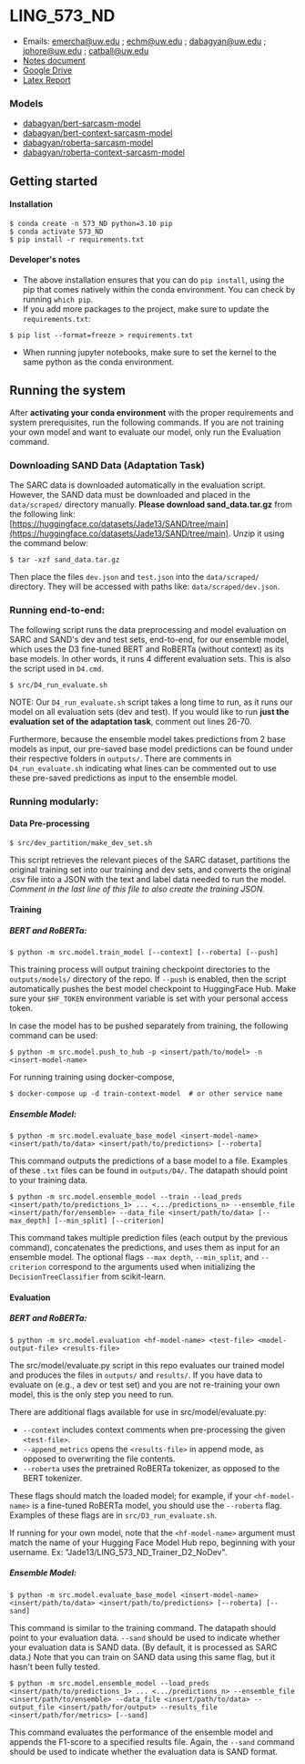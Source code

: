 # LING_573_ND

- Emails: emercha@uw.edu ; echm@uw.edu ; dabagyan@uw.edu ; jphore@uw.edu ; catball@uw.edu
- [Notes document](https://docs.google.com/document/d/1dRRhQ-tDifD92wgQnitI-MEr2HRGA1ejRvxnlqBdwmw/edit#heading=h.46l7ewibx4a2)
- [Google Drive](https://drive.google.com/drive/folders/1weS7nUDJJ_VrsxE2PJilDyicQqrfe65t)
- [Latex Report](https://www.overleaf.com/8838911828dkmzdmdsrjhh#6ca906)

### Models
- [dabagyan/bert-sarcasm-model](https://huggingface.co/dabagyan/bert-sarcasm-model)
- [dabagyan/bert-context-sarcasm-model](https://huggingface.co/dabagyan/bert-context-sarcasm-model)
- [dabagyan/roberta-sarcasm-model](https://huggingface.co/dabagyan/roberta-sarcasm-model)
- [dabagyan/roberta-context-sarcasm-model](https://huggingface.co/dabagyan/roberta-context-sarcasm-model)

## Getting started
#### Installation
```shell
$ conda create -n 573_ND python=3.10 pip
$ conda activate 573_ND
$ pip install -r requirements.txt
```

#### Developer's notes
* The above installation ensures that you can do `pip install`, using the pip that comes natively within the conda environment. You can check by running `which pip`. 
* If you add more packages to the project, make sure to update the `requirements.txt`:
```shell
$ pip list --format=freeze > requirements.txt
```
* When running jupyter notebooks, make sure to set the kernel to the same python as the conda environment.

## Running the system
After **activating your conda environment** with the proper requirements and system prerequisites, run the following commands. If you are not training your own model and want to evaluate our model, only run the Evaluation command. 

### Downloading SAND Data (Adaptation Task)
The SARC data is downloaded automatically in the evaluation script. However, the SAND data must be downloaded and placed in the `data/scraped/` directory manually. **Please download sand_data.tar.gz** from the following link: [https://huggingface.co/datasets/Jade13/SAND/tree/main](https://huggingface.co/datasets/Jade13/SAND/tree/main). Unzip it using the command below:
```shell
$ tar -xzf sand_data.tar.gz
```

Then place the files `dev.json` and `test.json` into the `data/scraped/` directory. They will be accessed with paths like: `data/scraped/dev.json`.

### Running end-to-end:
The following script runs the data preprocessing and model evaluation on SARC and SAND's dev and test sets, end-to-end, for our ensemble model, which uses the D3 fine-tuned BERT and RoBERTa (without context) as its base models. In other words, it runs 4 different evaluation sets. This is also the script used in `D4.cmd`.
```shell
$ src/D4_run_evaluate.sh
```

NOTE: Our `D4_run_evaluate.sh` script takes a long time to run, as it runs our model on all evaluation sets (dev and test). If you would like to run **just the evaluation set of the adaptation task**, comment out lines 26-70.

Furthermore, because the ensemble model takes predictions from 2 base models as input, our pre-saved base model predictions can be found under their respective folders in `outputs/`. There are comments in `D4_run_evaluate.sh` indicating what lines can be commented out to use these pre-saved predictions as input to the ensemble model.

### Running modularly:
#### Data Pre-processing
```shell
$ src/dev_partition/make_dev_set.sh
```
This script retrieves the relevant pieces of the SARC dataset, partitions the original training set into our training and dev sets, and converts the original .csv file into a JSON with the text and label data needed to run the model. *Comment in the last line of this file to also create the training JSON.*

#### Training 
##### BERT and RoBERTa:
```shell
$ python -m src.model.train_model [--context] [--roberta] [--push]
```
This training process will output training checkpoint directories to the `outputs/models/` directory of the repo. If `--push` is enabled, then the script automatically pushes the best model checkpoint to HuggingFace Hub. Make sure your `$HF_TOKEN` environment variable is set with your personal access token.

In case the model has to be pushed separately from training, the following command can be used:
```shell
$ python -m src.model.push_to_hub -p <insert/path/to/model> -n <insert-model-name>
```

For running training using docker-compose, 
```shell
$ docker-compose up -d train-context-model  # or other service name
```
##### Ensemble Model:
```shell
$ python -m src.model.evaluate_base_model <insert-model-name> <insert/path/to/data> <insert/path/to/predictions> [--roberta]
```
This command outputs the predictions of a base model to a file. Examples of these `.txt` files can be found in `outputs/D4/`. The datapath should point to your training data.

```shell
$ python -m src.model.ensemble_model --train --load_preds <insert/path/to/predictions_1> ... <.../predictions_n> --ensemble_file <insert/path/for/ensemble> --data_file <insert/path/to/data> [--max_depth] [--min_split] [--criterion]
```
This command takes multiple prediction files (each output by the previous command), concatenates the predictions, and uses them as input for an ensemble model. The optional flags `--max depth`, `--min_split`, and `--criterion` correspond to the arguments used when initializing the `DecisionTreeClassifier` from scikit-learn.


#### Evaluation
##### BERT and RoBERTa:
```shell
$ python -m src.model.evaluation <hf-model-name> <test-file> <model-output-file> <results-file>
```
The src/model/evaluate.py script in this repo evaluates our trained model and produces the files in `outputs/` and `results/`. If you have data to evaluate on (e.g., a dev or test set) and you are not re-training your own model, this is the only step you need to run.

There are additional flags available for use in src/model/evaluate.py:
- `--context` includes context comments when pre-processing the given `<test-file>`.
- `--append_metrics` opens the `<results-file>` in append mode, as opposed to overwriting the file contents.
- `--roberta` uses the pretrained RoBERTa tokenizer, as opposed to the BERT tokenizer.

These flags should match the loaded model; for example, if your `<hf-model-name>` is a fine-tuned RoBERTa model, you should use the `--roberta` flag. Examples of these flags are in `src/D3_run_evaluate.sh`.

If running for your own model, note that the `<hf-model-name>` argument must match the name of your Hugging Face Model Hub repo, beginning with your username. Ex: "Jade13/LING_573_ND_Trainer_D2_NoDev".

##### Ensemble Model:
```shell
$ python -m src.model.evaluate_base_model <insert-model-name> <insert/path/to/data> <insert/path/to/predictions> [--roberta] [--sand]
```
This command is similar to the training command. The datapath should point to your evaluation data. `--sand` should be used to indicate whether your evaluation data is SAND data. (By default, it is processed as SARC data.) Note that you can train on SAND data using this same flag, but it hasn't been fully tested.

```shell
$ python -m src.model.ensemble_model --load_preds <insert/path/to/predictions_1> ... <.../predictions_n> --ensemble_file <insert/path/to/ensemble> --data_file <insert/path/to/data> --output_file <insert/path/for/output> --results_file <insert/path/for/metrics> [--sand]
```
This command evaluates the performance of the ensemble model and appends the F1-score to a specified results file. Again, the `--sand` command should be used to indicate whether the evaluation data is SAND format.
